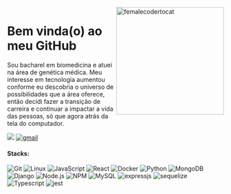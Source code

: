 
<img align="right" alt="femalecodertocat" src="https://github.com/amandazanata/AmandaZanata/assets/96751880/b37c2fa0-9e2a-4ba0-b306-cd03000a0905" width="250" />

# Bem vinda(o) ao meu GitHub
Sou bacharel em biomedicina e atuei na área de genética médica. Meu interesse em tecnologia aumentou conforme eu descobria o universo de possibilidades que a área oferece, então decidi fazer a transição de carreira e continuar a impactar a vida das pessoas, só que agora atrás da tela do computador.

[![](https://img.shields.io/badge/LinkedIn-0077B5?style=for-the-badge&logo=linkedin&logoColor=white)](https://www.linkedin.com/in/amandazanata)
[<img alt="gmail" src="https://img.shields.io/badge/Gmail-D14836?style=for-the-badge&logo=gmail&logoColor=white" />](mailto:amandazanata46@gmail.com)

#### Stacks:
![Git](https://img.shields.io/badge/Git-F05032?style=for-the-badge&logo=git&logoColor=white)
![Linux](https://img.shields.io/badge/Linux-FCC624?style=for-the-badge&logo=linux&logoColor=black)
![JavaScript](https://img.shields.io/badge/JavaScript-F7DF1E?style=for-the-badge&logo=javascript&logoColor=black)
![React](https://img.shields.io/badge/React-61DAFB?style=for-the-badge&logo=react&logoColor=black)
![Docker](https://img.shields.io/badge/Docker-2496ED?style=for-the-badge&logo=docker&logoColor=white)
<img src="https://img.shields.io/badge/Python-14354C?style=for-the-badge&logo=python&logoColor=white" alt="Python">
<img src="https://img.shields.io/badge/MongoDB-4EA94B?style=for-the-badge&logo=mongodb&logoColor=white" alt="MongoDB">
<img src="https://img.shields.io/badge/Django-092E20?style=for-the-badge&logo=django&logoColor=white" alt="Django">
<img src="https://img.shields.io/badge/Node.js-339933?style=for-the-badge&amp;logo=nodedotjs&amp;logoColor=white" alt="Node.js">
<img alt="NPM" src="https://img.shields.io/badge/NPM-%23000000.svg?style=for-the-badge&logo=npm&logoColor=white">
<img src="https://img.shields.io/badge/MySQL-00000F?style=for-the-badge&amp;logo=mysql&amp;logoColor=white" alt="MySQL">
<img alt="expressjs" src="https://img.shields.io/badge/express.js-%23404d59.svg?style=for-the-badge&logo=express&logoColor=%2361DAFB">
<img alt="sequelize" src="https://img.shields.io/badge/Sequelize-52B0E7?style=for-the-badge&logo=Sequelize&logoColor=white">
![Typescript](https://img.shields.io/badge/TypeScript-007ACC?style=for-the-badge&logo=typescript&logoColor=white)
<img alt="jest" src="https://img.shields.io/badge/-jest-%23C21325?style=for-the-badge&logo=jest&logoColor=white">
